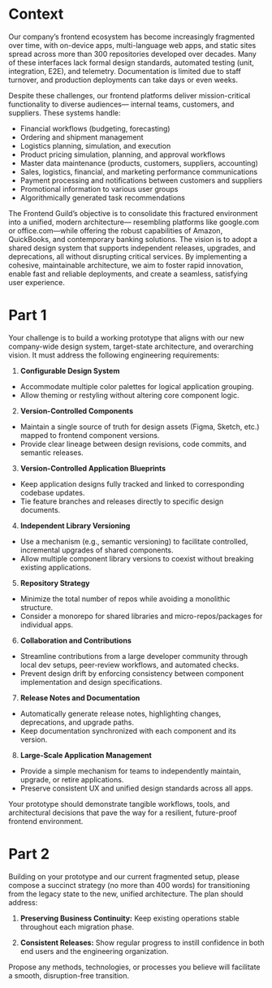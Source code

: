 # Context

Our company’s frontend ecosystem has become increasingly fragmented over time, with on-device apps, multi-language web apps, and static sites spread across more than 300 repositories developed over decades. Many of these interfaces lack formal design standards, automated testing (unit, integration, E2E), and telemetry.
Documentation is limited due to staff turnover, and production deployments can take days or even weeks.

Despite these challenges, our frontend platforms deliver mission-critical functionality to diverse audiences—
internal teams, customers, and suppliers. These systems handle:
- Financial workflows (budgeting, forecasting)
- Ordering and shipment management
- Logistics planning, simulation, and execution
- Product pricing simulation, planning, and approval workflows
- Master data maintenance (products, customers, suppliers, accounting)
- Sales, logistics, financial, and marketing performance communications
- Payment processing and notifications between customers and suppliers
- Promotional information to various user groups
- Algorithmically generated task recommendations

The Frontend Guild’s objective is to consolidate this fractured environment into a unified, modern architecture—
resembling platforms like google.com or office.com—while offering the robust capabilities of Amazon, QuickBooks,
and contemporary banking solutions. The vision is to adopt a shared design system that supports independent
releases, upgrades, and deprecations, all without disrupting critical services. By implementing a cohesive,
maintainable architecture, we aim to foster rapid innovation, enable fast and reliable deployments, and create a
seamless, satisfying user experience.

# Part 1
Your challenge is to build a working prototype that aligns with our new company-wide design system, target-state
architecture, and overarching vision. It must address the following engineering requirements:

1. **Configurable Design System**

- Accommodate multiple color palettes for logical application grouping.
- Allow theming or restyling without altering core component logic.

2. **Version-Controlled Components**

- Maintain a single source of truth for design assets (Figma, Sketch, etc.) mapped to frontend component
versions.
- Provide clear lineage between design revisions, code commits, and semantic releases.

3. **Version-Controlled Application Blueprints**

- Keep application designs fully tracked and linked to corresponding codebase updates.
- Tie feature branches and releases directly to specific design documents.

4. **Independent Library Versioning**

- Use a mechanism (e.g., semantic versioning) to facilitate controlled, incremental upgrades of shared
components.
- Allow multiple component library versions to coexist without breaking existing applications.

5. **Repository Strategy**

- Minimize the total number of repos while avoiding a monolithic structure.
- Consider a monorepo for shared libraries and micro-repos/packages for individual apps.

6. **Collaboration and Contributions**

- Streamline contributions from a large developer community through local dev setups, peer-review
workflows, and automated checks.
- Prevent design drift by enforcing consistency between component implementation and design
specifications.

7. **Release Notes and Documentation**

- Automatically generate release notes, highlighting changes, deprecations, and upgrade paths.
- Keep documentation synchronized with each component and its version.

8. **Large-Scale Application Management**

- Provide a simple mechanism for teams to independently maintain, upgrade, or retire applications.
- Preserve consistent UX and unified design standards across all apps.

Your prototype should demonstrate tangible workflows, tools, and architectural decisions that pave the way for a
resilient, future-proof frontend environment.

# Part 2
Building on your prototype and our current fragmented setup, please compose a succinct strategy (no more than
400 words) for transitioning from the legacy state to the new, unified architecture. The plan should address:

1. **Preserving Business Continuity:** Keep existing operations stable throughout each migration phase.

2. **Consistent Releases:** Show regular progress to instill confidence in both end users and the engineering organization.

Propose any methods, technologies, or processes you believe will facilitate a smooth, disruption-free transition.